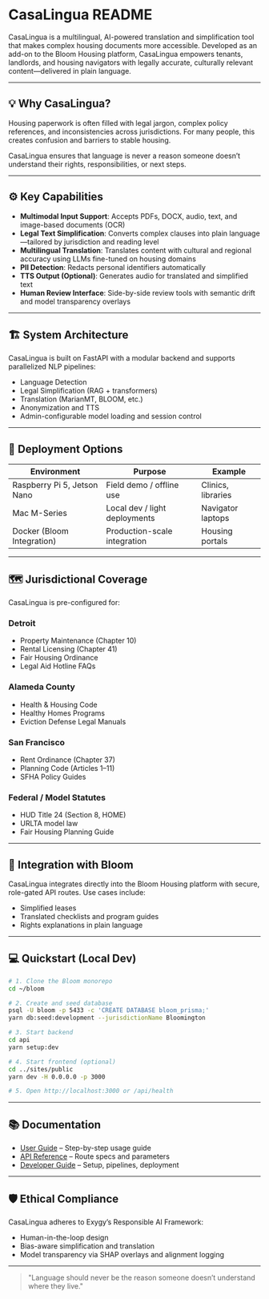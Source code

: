 # CasaLingua README

CasaLingua is a multilingual, AI-powered translation and simplification tool that makes complex housing documents more accessible. Developed as an add-on to the Bloom Housing platform, CasaLingua empowers tenants, landlords, and housing navigators with legally accurate, culturally relevant content—delivered in plain language.

---

## :bulb: Why CasaLingua?
Housing paperwork is often filled with legal jargon, complex policy references, and inconsistencies across jurisdictions. For many people, this creates confusion and barriers to stable housing.

CasaLingua ensures that language is never a reason someone doesn’t understand their rights, responsibilities, or next steps.

---

## :gear: Key Capabilities
- **Multimodal Input Support**: Accepts PDFs, DOCX, audio, text, and image-based documents (OCR)
- **Legal Text Simplification**: Converts complex clauses into plain language—tailored by jurisdiction and reading level
- **Multilingual Translation**: Translates content with cultural and regional accuracy using LLMs fine-tuned on housing domains
- **PII Detection**: Redacts personal identifiers automatically
- **TTS Output (Optional)**: Generates audio for translated and simplified text
- **Human Review Interface**: Side-by-side review tools with semantic drift and model transparency overlays

---

## :building_construction: System Architecture
CasaLingua is built on FastAPI with a modular backend and supports parallelized NLP pipelines:
- Language Detection
- Legal Simplification (RAG + transformers)
- Translation (MarianMT, BLOOM, etc.)
- Anonymization and TTS
- Admin-configurable model loading and session control

---

## :rocket: Deployment Options
| Environment             | Purpose                     | Example              |
|-------------------------|------------------------------|----------------------|
| Raspberry Pi 5, Jetson Nano | Field demo / offline use     | Clinics, libraries   |
| Mac M-Series             | Local dev / light deployments | Navigator laptops    |
| Docker (Bloom Integration) | Production-scale integration | Housing portals      |

---

## :world_map: Jurisdictional Coverage
CasaLingua is pre-configured for:

### Detroit
- Property Maintenance (Chapter 10)
- Rental Licensing (Chapter 41)
- Fair Housing Ordinance
- Legal Aid Hotline FAQs

### Alameda County
- Health & Housing Code
- Healthy Homes Programs
- Eviction Defense Legal Manuals

### San Francisco
- Rent Ordinance (Chapter 37)
- Planning Code (Articles 1–11)
- SFHA Policy Guides

### Federal / Model Statutes
- HUD Title 24 (Section 8, HOME)
- URLTA model law
- Fair Housing Planning Guide

---

## :link: Integration with Bloom
CasaLingua integrates directly into the Bloom Housing platform with secure, role-gated API routes. Use cases include:
- Simplified leases
- Translated checklists and program guides
- Rights explanations in plain language

---

## :computer: Quickstart (Local Dev)
```bash
# 1. Clone the Bloom monorepo
cd ~/bloom

# 2. Create and seed database
psql -U bloom -p 5433 -c 'CREATE DATABASE bloom_prisma;'
yarn db:seed:development --jurisdictionName Bloomington

# 3. Start backend
cd api
yarn setup:dev

# 4. Start frontend (optional)
cd ../sites/public
yarn dev -H 0.0.0.0 -p 3000

# 5. Open http://localhost:3000 or /api/health
```

---

## :books: Documentation
- [User Guide](./docs/user-guide.md) – Step-by-step usage guide
- [API Reference](./docs/api-reference.md) – Route specs and parameters
- [Developer Guide](./docs/developer-guide.md) – Setup, pipelines, deployment

---

## :shield: Ethical Compliance
CasaLingua adheres to Exygy’s Responsible AI Framework:
- Human-in-the-loop design
- Bias-aware simplification and translation
- Model transparency via SHAP overlays and alignment logging

---

> "Language should never be the reason someone doesn’t understand where they live."
